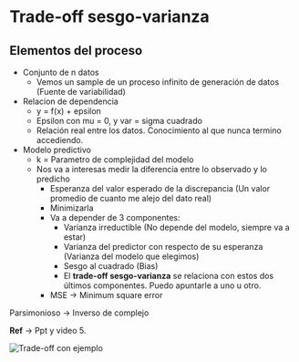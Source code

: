# Trade-off sesgo-varianza

## Elementos del proceso

* Conjunto de n datos
	* Vemos un sample de un proceso infinito de generación de datos (Fuente de variabilidad)
* Relacion de dependencia
	* y = f(x) + epsilon
	* Epsilon con mu = 0, y var = sigma cuadrado
	* Relación real entre los datos. Conocimiento al que nunca termino accediendo.
* Modelo predictivo
	* k = Parametro de complejidad del modelo
	* Nos va a interesas medir la diferencia entre lo observado y lo predicho
		* Esperanza del valor esperado de la discrepancia (Un valor promedio de cuanto me alejo del dato real)
		* Minimizarla
		* Va a depender de 3 componentes:
			* Varianza irreductible (No depende del modelo, siempre va a estar)
			* Varianza del predictor con respecto de su esperanza (Varianza del modelo que elegimos)
			* Sesgo al cuadrado (Bias)
			* El **trade-off sesgo-varianza** se relaciona con estos dos últimos componentes. Puedo apuntarle a uno u otro. 
		* MSE -> Minimum square error


Parsimonioso -> Inverso de complejo


**Ref** -> Ppt y video 5.

![Trade-off con ejemplo](https://github.com/blukitas/EEA-2021-Propio/blob/main/Teorica/04.Trade-off-sesgo-varianza/00.ejemplo.png?raw=true)
